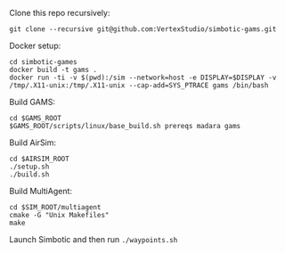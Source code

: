 Clone this repo recursively:
```
git clone --recursive git@github.com:VertexStudio/simbotic-gams.git
```

Docker setup:
```
cd simbotic-games
docker build -t gams .
docker run -ti -v $(pwd):/sim --network=host -e DISPLAY=$DISPLAY -v /tmp/.X11-unix:/tmp/.X11-unix --cap-add=SYS_PTRACE gams /bin/bash
```

Build GAMS:
```
cd $GAMS_ROOT
$GAMS_ROOT/scripts/linux/base_build.sh prereqs madara gams
```

Build AirSim:
```
cd $AIRSIM_ROOT
./setup.sh
./build.sh
```

Build MultiAgent:
```
cd $SIM_ROOT/multiagent
cmake -G "Unix Makefiles"
make
```
Launch Simbotic and then run `./waypoints.sh`
